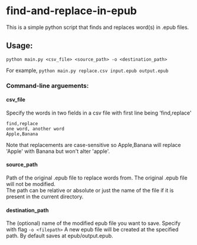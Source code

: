 # find-and-replace-in-epub

This is a simple python script that finds and replaces word(s) in .epub files. 

## Usage:
```python main.py <csv_file> <source_path> -o <destination_path>```  

For example, ```python main.py replace.csv input.epub output.epub```
### Command-line arguements:

#### csv_file  
Specify the words in two fields in a csv file with first line being 'find,replace'   
```csv
find,replace
one word, another word
Apple,Banana
```
Note that replacements are case-sensitive so Apple,Banana will replace 'Apple' with Banana but won't alter 'apple'.

#### source_path
Path of the original .epub file to replace words from. The original .epub file will not be modified.  
The path can be relative or absolute or just the name of the file if it is present in the current directory.  

#### destination_path
The (optional) name of the modified epub file you want to save. Specify with flag ```-o <filepath>``` A new epub file will be created at the specified path. By default saves at epub/output.epub.
